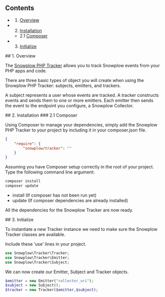 <a name="top" />

## Contents

- 1. [Overview](#overview)
- 2. [Installation](#install)  
  - 2.1 [Composer](#composer)
- 3. [Initialize](#init)

<a name="overview" />
## 1. Overview

The [Snowplow PHP Tracker](https://github.com/snowplow/snowplow-php-tracker) allows you to track Snowplow events from your PHP apps and code.

There are three basic types of object you will create when using the Snowplow PHP Tracker: subjects, emitters, and trackers.

A subject represents a user whose events are tracked. A tracker constructs events and sends them to one or more emitters. Each emitter then sends the event to the endpoint you configure, a Snowplow Collector.

<a name="install" />
## 2. Installation

<a name="composer" />
### 2.1 Composer

Using Composer to manage your dependencies, simply add the Snowplow PHP Tracker to your project by including it in your composer.json file.

```json
{
    "require": {
        "snowplow/tracker": ""
    }
}
```

Assuming you have Composer setup correctly in the root of your project.
Type the following command line argument:
```sh
composer install
composer update
```
 - install (If composer has not been run yet)
 - update (If composer dependencies are already installed)

All the dependencies for the Snowplow Tracker are now ready.

<a name="init" />
## 3. Initialize

To instantiate a new Tracker instance we need to make sure the Snowplow Tracker classes are available.

Include these 'use' lines in your project.
```PHP
use Snowplow\Tracker\Tracker;
use Snowplow\Tracker\Emitter;
use Snowplow\Tracker\Subject;
```

We can now create our Emitter, Subject and Tracker objects.
```PHP
$emitter = new Emitter("collector_uri");
$subject = new Subject();
$tracker = new Tracker($emitter,$subject);
```